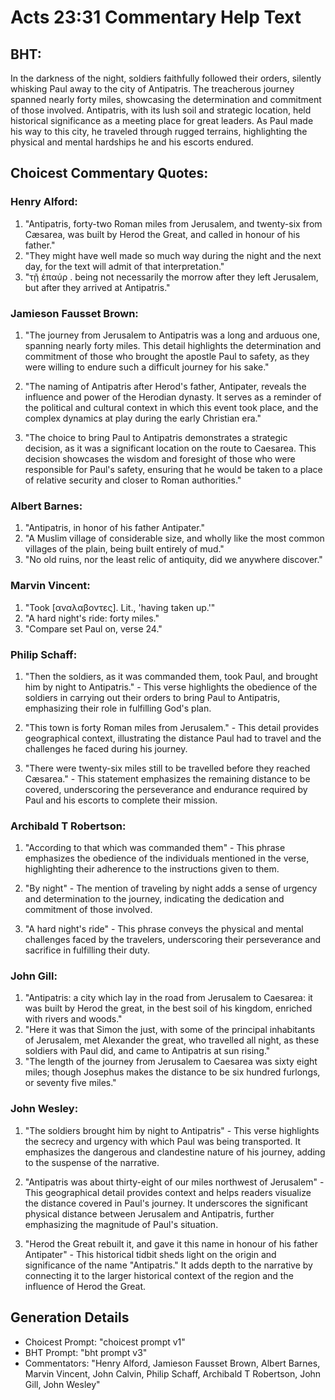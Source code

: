 # Acts 23:31 Commentary Help Text

## BHT:
In the darkness of the night, soldiers faithfully followed their orders, silently whisking Paul away to the city of Antipatris. The treacherous journey spanned nearly forty miles, showcasing the determination and commitment of those involved. Antipatris, with its lush soil and strategic location, held historical significance as a meeting place for great leaders. As Paul made his way to this city, he traveled through rugged terrains, highlighting the physical and mental hardships he and his escorts endured.

## Choicest Commentary Quotes:
### Henry Alford:
1. "Antipatris, forty-two Roman miles from Jerusalem, and twenty-six from Cæsarea, was built by Herod the Great, and called in honour of his father." 
2. "They might have well made so much way during the night and the next day, for the text will admit of that interpretation." 
3. "τῇ ἐπαύρ . being not necessarily the morrow after they left Jerusalem, but after they arrived at Antipatris."

### Jamieson Fausset Brown:
1. "The journey from Jerusalem to Antipatris was a long and arduous one, spanning nearly forty miles. This detail highlights the determination and commitment of those who brought the apostle Paul to safety, as they were willing to endure such a difficult journey for his sake."

2. "The naming of Antipatris after Herod's father, Antipater, reveals the influence and power of the Herodian dynasty. It serves as a reminder of the political and cultural context in which this event took place, and the complex dynamics at play during the early Christian era."

3. "The choice to bring Paul to Antipatris demonstrates a strategic decision, as it was a significant location on the route to Caesarea. This decision showcases the wisdom and foresight of those who were responsible for Paul's safety, ensuring that he would be taken to a place of relative security and closer to Roman authorities."

### Albert Barnes:
1. "Antipatris, in honor of his father Antipater."
2. "A Muslim village of considerable size, and wholly like the most common villages of the plain, being built entirely of mud."
3. "No old ruins, nor the least relic of antiquity, did we anywhere discover."

### Marvin Vincent:
1. "Took [αναλαβοντες]. Lit., 'having taken up.'"
2. "A hard night's ride: forty miles."
3. "Compare set Paul on, verse 24."

### Philip Schaff:
1. "Then the soldiers, as it was commanded them, took Paul, and brought him by night to Antipatris." - This verse highlights the obedience of the soldiers in carrying out their orders to bring Paul to Antipatris, emphasizing their role in fulfilling God's plan.

2. "This town is forty Roman miles from Jerusalem." - This detail provides geographical context, illustrating the distance Paul had to travel and the challenges he faced during his journey.

3. "There were twenty-six miles still to be travelled before they reached Cæsarea." - This statement emphasizes the remaining distance to be covered, underscoring the perseverance and endurance required by Paul and his escorts to complete their mission.

### Archibald T Robertson:
1. "According to that which was commanded them" - This phrase emphasizes the obedience of the individuals mentioned in the verse, highlighting their adherence to the instructions given to them.

2. "By night" - The mention of traveling by night adds a sense of urgency and determination to the journey, indicating the dedication and commitment of those involved.

3. "A hard night's ride" - This phrase conveys the physical and mental challenges faced by the travelers, underscoring their perseverance and sacrifice in fulfilling their duty.

### John Gill:
1. "Antipatris: a city which lay in the road from Jerusalem to Caesarea: it was built by Herod the great, in the best soil of his kingdom, enriched with rivers and woods." 
2. "Here it was that Simon the just, with some of the principal inhabitants of Jerusalem, met Alexander the great, who travelled all night, as these soldiers with Paul did, and came to Antipatris at sun rising." 
3. "The length of the journey from Jerusalem to Caesarea was sixty eight miles; though Josephus makes the distance to be six hundred furlongs, or seventy five miles."

### John Wesley:
1. "The soldiers brought him by night to Antipatris" - This verse highlights the secrecy and urgency with which Paul was being transported. It emphasizes the dangerous and clandestine nature of his journey, adding to the suspense of the narrative.

2. "Antipatris was about thirty-eight of our miles northwest of Jerusalem" - This geographical detail provides context and helps readers visualize the distance covered in Paul's journey. It underscores the significant physical distance between Jerusalem and Antipatris, further emphasizing the magnitude of Paul's situation.

3. "Herod the Great rebuilt it, and gave it this name in honour of his father Antipater" - This historical tidbit sheds light on the origin and significance of the name "Antipatris." It adds depth to the narrative by connecting it to the larger historical context of the region and the influence of Herod the Great.


## Generation Details
- Choicest Prompt: "choicest prompt v1"
- BHT Prompt: "bht prompt v3"
- Commentators: "Henry Alford, Jamieson Fausset Brown, Albert Barnes, Marvin Vincent, John Calvin, Philip Schaff, Archibald T Robertson, John Gill, John Wesley"
